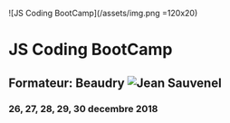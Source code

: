 ![JS Coding BootCamp](/assets/img.png =120x20)

# JS Coding BootCamp
## Formateur: Beaudry ![Jean Sauvenel](http://github.com/jsbeaudry)
### 26, 27, 28, 29, 30 decembre 2018
